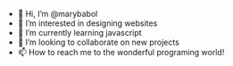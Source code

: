 - 👋 Hi, I’m @marybabol
- 👀 I’m interested in designing websites
- 🌱 I’m currently learning javascript
- 💞️ I’m looking to collaborate on new projects
- 📫 How to reach me to the wonderful programing world!

<!---
marybabol/marybabol is a ✨ special ✨ repository because its `README.md` (this file) appears on your GitHub profile.
You can click the Preview link to take a look at your changes.
--->
